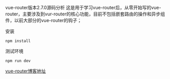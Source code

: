 vue-router版本2.7.0源码分析
这是用于学习vue-router后，从零开始写的vue-router，主要涉及到vur-router的核心功能，目前不包括嵌套路由的操作和异步组件，以前大部分的vue-router的钩子；

安装
```
npm install
```

测试环境
```
npm run dev
```

[vue-router博客地址](https://github.com/funfish/blog/issues/8)